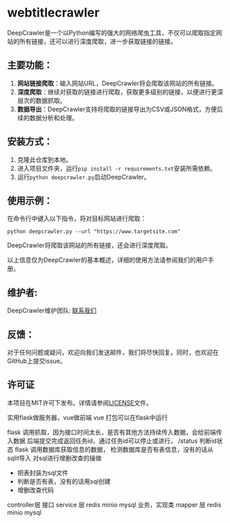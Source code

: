# webtitlecrawler
DeepCrawler是一个以Python编写的强大的网络爬虫工具，不仅可以爬取指定网站的所有链接，还可以进行深度爬取，进一步获取链接的链接。

## 主要功能：

1. **网站链接爬取**：输入网站URL，DeepCrawler将会爬取该网站的所有链接。
2. **深度爬取**：继续对获取的链接进行爬取，获取更多级别的链接，以便进行更深层次的数据抓取。
3. **数据导出**：DeepCrawler支持将爬取的链接导出为CSV或JSON格式，方便后续的数据分析和处理。

## 安装方式：

1. 克隆此仓库到本地。
2. 进入项目文件夹，运行`pip install -r requirements.txt`安装所需依赖。
3. 运行`python deepcrawler.py`启动DeepCrawler。

## 使用示例：

在命令行中键入以下指令，将对目标网站进行爬取：

```
python deepcrawler.py --url "https://www.targetsite.com"
```

DeepCrawler将爬取该网站的所有链接，还会进行深度爬取。

以上信息仅为DeepCrawler的基本概述，详细的使用方法请参阅我们的用户手册。

## 维护者:

DeepCrawler维护团队: [联系我们](mailto:contact@deepcrawler.com)

## 反馈：

对于任何问题或疑问，欢迎向我们发送邮件，我们将尽快回复。同时，也欢迎在GitHub上提交issue。

## 许可证

本项目在MIT许可下发布。详情请参阅[LICENSE](LICENSE)文件。



实用flask做服务器，vue做前端
vue 打包可以在flask中运行


flask 调用抓取，因为接口时间太长，是否有其他方法持续传入数据，会给前端传入数据  后端提交完成返回任务id，通过任务id可以停止或进行，
       /status 判断id状态
flask 调用数据库获取信息的数据，
      检测数据库是否有表信息，没有的话从sqlit导入
      对sql进行增删改查的操做
- 把表封装为sql文件
- 判断是否有表，没有的话用sql创建
- 增删改查代码



controller层 接口
service 层 redis minio mysql  业务，实现类
mapper 层 redis minio mysql
